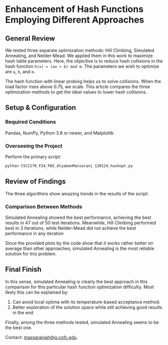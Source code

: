 # Enhancement of Hash Functions Employing Different Approaches

## General Review

We tested three separate optimization methods: Hill Climbing, Simulated Annealing, and Nelder-Mead. We applied them in this work to maximize hash table parameters. Here, the objective is to reduce hash collisions in the hash function `h(x) = (ax + b) mod m`. The parameters we wish to optimize are `a`, `b`, and `m`.

The hash function with linear probing helps us to solve collisions. When the load factor rises above 0.75, we scale. This article compares the three optimization methods to get the ideal values to lower hash collisions.

## Setup & Configuration

### Required Conditions

Pandas, NumPy, Python 3.8 or newer, and Matplotlib

### Overseeing the Project

Perform the primary script:

```bash
python CSCI270_F24_PA5_AlyamanMassarani_120124_hashopt.py
```

## Review of Findings

The three algorithms show amazing trends in the results of the script:

### Comparison Between Methods

Simulated Annealing showed the best performance, achieving the best results in 47 out of 50 test iterations. Meanwhile, Hill Climbing performed best in 3 iterations, while Nelder-Mead did not achieve the best performance in any iteration

Since the provided plots by the code show that it works rather better on average than other approaches, simulated Annealing is the most reliable solution for this problem.

## Final Finish

In this sense, simulated Annealing is clearly the best approach in this comparison for this particular hash function optimization difficulty. Most likely this can be explained by:

1. Can avoid local optima with its temperature-based acceptance method.
2. Better exploration of the solution space while still achieving good results in the end

Finally, among the three methods tested, simulated Annealing seems to be the best one.

Contact: massaraniah@g.cofc.edu.
